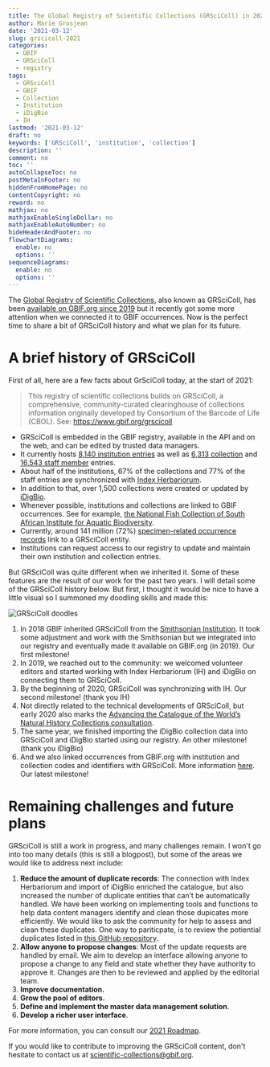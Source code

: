 ```yaml
---
title: The Global Registry of Scientific Collections (GRSciColl) in 2021
author: Marie Grosjean
date: '2021-03-12'
slug: grscicoll-2021
categories:
  - GBIF
  - GRSciColl
  - registry
tags:
  - GRSciColl
  - GBIF
  - Collection
  - Institution
  - iDigBio
  - IH
lastmod: '2021-03-12'
draft: no
keywords: ['GRSciColl', 'institution', 'collection']
description: ''
comment: no
toc: ''
autoCollapseToc: no
postMetaInFooter: no
hiddenFromHomePage: no
contentCopyright: no
reward: no
mathjax: no
mathjaxEnableSingleDollar: no
mathjaxEnableAutoNumber: no
hideHeaderAndFooter: no
flowchartDiagrams:
  enable: no
  options: ''
sequenceDiagrams:
  enable: no
  options: ''
---
```


The [Global Registry of Scientific Collections](https://www.gbif.org/grscicoll), also known as GRSciColl, has been [available on GBIF.org since 2019](https://www.gbif.org/news/5kyAslpqTVxYqZTwYn1cub/gbif-provides-new-home-for-the-global-registry-of-scientific-collections) but it recently got some more attention when we connected it to GBIF occurrences.
Now is the perfect time to share a bit of GRSciColl history and what we plan for its future.

# A brief history of GRSciColl

First of all, here are a few facts about GrSciColl today, at the start of 2021:

> This registry of scientific collections builds on GRSciColl, a comprehensive, community-curated clearinghouse of collections information originally developed by Consortium of the Barcode of Life (CBOL). See: https://www.gbif.org/grscicoll


* GRSciColl is embedded in the GBIF registry, available in the API and on the web, and can be edited by trusted data managers.
* It currently hosts [8,140 institution entries](https://www.gbif.org/grscicoll/institution/search) as well as [6,313 collection](https://www.gbif.org/grscicoll/collection/search) and [16,543 staff member](https://www.gbif.org/grscicoll/person/search) entries.
* About half of the institutions, 67% of the collections and 77% of the staff entries are synchronized with [Index Herbariorum](http://sweetgum.nybg.org/science/ih/).
* In addition to that, over 1,500 collections were created or updated by [iDigBio](https://www.idigbio.org/portal/collections).
* Whenever possible, institutions and collections are linked to GBIF occurrences. See for example, [the National Fish Collection of South African Institute for Aquatic Biodiversity](https://www.gbif.org/grscicoll/collection/a7d9ed64-4668-41b3-a862-27d87c50bfed/metrics).
* Currently, around 141 million (72%) [specimen-related occurrence records](https://www.gbif.org/occurrence/search?basis_of_record=PRESERVED_SPECIMEN&basis_of_record=FOSSIL_SPECIMEN&basis_of_record=LIVING_SPECIMEN&occurrence_status=present) link to a GRSciColl entity.
* Institutions can request access to our registry to update and maintain their own institution and collection entries.

But GRSciColl was quite different when we inherited it. Some of these features are the result of our work for the past two years.
I will detail some of the GRSciColl history below. But first, I thought it would be nice to have a little visual so I summoned my doodling skills and made this:

![GRSciColl doodles](/post/2021-02-08-grscicoll/GRSciColl.PNG)

1. In 2018 GBIF inherited GRSciColl from the [Smithsonian Institution](https://www.si.edu). It took some adjustment and work with the Smithsonian but we integrated into our registry and eventually made it available on GBIF.org (in 2019). Our first milestone!
2. In 2019, we reached out to the community: we welcomed volunteer editors and started working with Index Herbariorum (IH) and iDigBio on connecting them to GRSciColl.
3. By the beginning of 2020, GRSciColl was synchronizing with IH. Our second milestone! (thank you IH)
4. Not directly related to the technical developments of GRSciColl, but early 2020 also marks the [Advancing the Catalogue of the World’s Natural History Collections consultation](https://www.gbif.org/news/6TvOkvpPlxRm5vHxljYNN5/virtual-workshop-advancing-the-catalogue-of-the-worlds-natural-history-collections).
5. The same year, we finished importing the iDigBio collection data into GRSciColl and iDigBio started using our registry. An other milestone! (thank you iDigBio)
6. And we also linked occurrences from GBIF.org with institution and collection codes and identifiers with GRSciColl. More information [here](https://www.gbif.org/faq?question=how-can-i-improve-the-matching-of-occurrence-records-with-grscicoll). Our latest milestone!

# Remaining challenges and future plans

GRSciColl is still a work in progress, and many challenges remain. I won't go into too many details (this is still a blogpost), but some of the areas we would like to address next include:

1. **Reduce the amount of duplicate records**: The connection with Index Herbariorum and import of iDigBio enriched the catalogue, but also increased the number of duplicate entities that can’t be automatically handled. We have been working on implementing tools and functions to help data content managers identify and clean those dupicates more efficiently. We would like to ask the community for help to assess and clean these duplicates. One way to pariticpate, is to review the potiential duplicates listed in [this GitHub repository](https://github.com/gbif/collections-duplicates).
2. **Allow anyone to propose changes**: Most of the update requests are handled by email. We aim to develop an interface allowing anyone to propose a change to any field and state whether they have authority to approve it. Changes are then to be reviewed and applied by the editorial team.
3. **Improve documentation.**
4. **Grow the pool of editors.**
5. **Define and implement the master data management solution**.
6. **Develop a richer user interface**.

For more information, you can consult our [2021 Roadmap](https://github.com/gbif/registry/blob/master/roadmap-grscicoll.md).

If you would like to contribute to improving the GRSciColl content, don't hesitate to contact us at scientific-collections@gbif.org.
